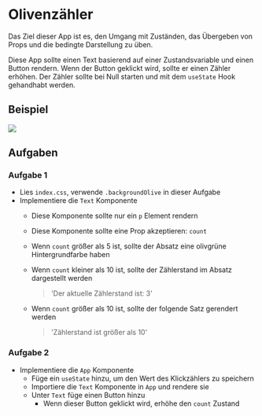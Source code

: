 # Olivenzähler

Das Ziel dieser App ist es, den Umgang mit Zuständen, das Übergeben von Props und die bedingte Darstellung zu üben.

Diese App sollte einen Text basierend auf einer Zustandsvariable und einen Button rendern. Wenn der Button geklickt wird, sollte er einen Zähler erhöhen. Der Zähler sollte bei Null starten und mit dem `useState` Hook gehandhabt werden.

## Beispiel

![](example.gif)

## Aufgaben

### Aufgabe 1

- Lies `index.css`, verwende `.backgroundOlive` in dieser Aufgabe
- Implementiere die `Text` Komponente
   - Diese Komponente sollte nur ein `p` Element rendern
   - Diese Komponente sollte eine Prop akzeptieren: `count`
   - Wenn `count` größer als 5 ist, sollte der Absatz eine olivgrüne Hintergrundfarbe haben
   - Wenn `count` kleiner als 10 ist, sollte der Zählerstand im Absatz dargestellt werden

        > 'Der aktuelle Zählerstand ist: 3'

    - Wenn `count` größer als 10 ist, sollte der folgende Satz gerendert werden

        > 'Zählerstand ist größer als 10'

### Aufgabe 2

- Implementiere die `App` Komponente
    - Füge ein `useState` hinzu, um den Wert des Klickzählers zu speichern
    - Importiere die `Text` Komponente in `App` und rendere sie
    - Unter `Text` füge einen Button hinzu
        - Wenn dieser Button geklickt wird, erhöhe den `count` Zustand
